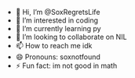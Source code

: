 - 👋 Hi, I’m @SoxRegretsLife
- 👀 I’m interested in coding
- 🌱 I’m currently learning py
- 💞️ I’m looking to collaborate on NIL
- 📫 How to reach me idk
- 😄 Pronouns: soxnotfound
- ⚡ Fun fact: im not good in math

<!---
SoxRegretsLife/SoxRegretsLife is a ✨ special ✨ repository because its `README.md` (this file) appears on your GitHub profile.
You can click the Preview link to take a look at your changes.
--->
